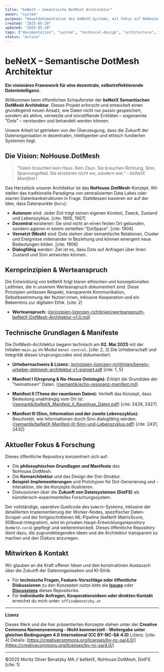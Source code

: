 ```yaml
---
title: "beNetX – Semantische DotMesh Architektur"
owner: "system"
purpose: "Hauptdokumentation des beNetX-Systems, mit Fokus auf NoHouse.DotMesh"
created: "2025-05-20"
updated: "2025-05-28"
tags: ["documentation", "system", "technical-design", "architecture", "dotmesh", "supabase"]
status: "active"
---
```


# beNetX – Semantische DotMesh Architektur

**Ein visionäres Framework für eine dezentrale, selbstreflektierende Datenintelligenz.**

Willkommen beim öffentlichen Schaufenster der **beNetX Semantischen DotMesh Architektur**. Dieses Projekt erforscht und entwickelt einen grundlegend neuen Ansatz, wie Daten nicht nur passiv gespeichert, sondern als aktive, vernetzte und sinnstiftende Entitäten – sogenannte "Dots" – verstanden und behandelt werden können.

Unsere Arbeit ist getrieben von der Überzeugung, dass die Zukunft der Datenorganisation in dezentralen, intelligenten und ethisch fundierten Systemen liegt.

## Die Vision: NoHouse.DotMesh

> "Daten brauchen kein Haus. Kein Zaun. Sie brauchen Richtung, Sinn, Spannungsfeld. Sie existieren nicht wo, sondern wie." – *beNetX Manifest I*

Das Herzstück unserer Architektur ist das **NoHouse.DotMesh**-Konzept. Wir stellen das traditionelle Paradigma von zentralisierten Data Lakes oder starren Datenbankstrukturen in Frage. Stattdessen basieren wir auf der Idee, dass Datenpunkte (`Dots`):

* **Autonom** sind: Jeder Dot trägt seinen eigenen Kontext, Zweck, Zustand und Lebenszyklus. [cite: 1905, 1907]
* **Dezentral** existieren: Sie sind nicht an einen festen Ort gebunden, sondern agieren in einem verteilten "DotSpace". [cite: 1904]
* **Vernetzt (Mesh)** sind: Dots stehen über semantische Relationen, Cluster und Ereignisse miteinander in Beziehung und können emergent neue Bedeutungen bilden. [cite: 1906]
* **Dialogfähig** werden: Ziel ist es, dass Dots auf Anfragen über ihren Zustand und Sinn antworten können.

## Kernprinzipien & Werteanspruch

Die Entwicklung von beNetX folgt klaren ethischen und konzeptionellen Leitlinien, die in unserem Werteanspruch dokumentiert sind. Diese Prinzipien umfassen Respekt, transparente Kommunikation, Selbstbestimmung der Nutzer:innen, inklusive Kooperation und ein Bekenntnis zur digitalen Ethik. [cite: 2]

* **Werteanspruch:** ([/prinzipien-lizenzen-richtlinien/werteanspruch-beNetX-DotMesh-Architektur-v1.0.md](prinzipien-lizenzen-richtlinien/werteanspruch-beNetX-DotMesh-Architektur-v1.0.md)) 

## Technische Grundlagen & Manifeste

Die DotMesh-Architektur begann technisch am **02. Mai 2025** mit der initialen `main.py` im Modul `benet-control`. [cite: 2, 3] Die Urheberschaft und Integrität dieses Ursprungscodes sind dokumentiert.

* **Urhebernachweis & Lizenz:** [/prinzipien-lizenzen-richtlinien/benetx-urheber-dotmesh-architektur-v1-signiert.pdf](/prinzipien-lizenzen-richtlinien/benetx-urheber-dotmesh-architektur-v1-signiert.pdf)  [cite: 1, 5]

* **Manifest I (Ursprung & No-House Ontologie):** Erklärt die Grundidee der "heimatlosen" Daten. ([/semantik/echo-resonanz-manifest.md](semantik/echo-resonanz-manifest.md))
* **Manifest II (These der raumlosen Daten):** Vertieft das Konzept, dass Bedeutung unabhängig vom Ort ist. ([/semantik/beNetX_Manifest_II_Raumlose_Daten.pdf](semantik/beNetX_Manifest_II_Raumlose_Daten.pdf)) [cite: 2426, 2427]
* **Manifest III (Sinn, Information und der zweite Lebenszyklus):** Beschreibt, wie Informationen durch Sinn dialogfähig werden. ([/semantik/beNetX-Manifest-III-Sinn-und-Lebenszyklus.pdf](semantik/beNetX-Manifest-III-Sinn-und-Lebenszyklus.pdf)) [cite: 2431, 2432]

## Aktueller Fokus & Forschung

Dieses öffentliche Repository konzentriert sich auf:

* Die **philosophischen Grundlagen und Manifeste** des NoHouse.DotMesh.
* Die **Kernarchitektur** und das Design der Dot-Struktur.
* **Beispiel-Implementierungen** und Prototypen für Dot-Generierung und -Interaktion, die die Konzepte illustrieren.
* Diskussionen über die **Zukunft von Dateisystemen (DotFS)** als künstlerisch-experimentelles Forschungssystem.

Der vollständige, operative Quellcode des `beNetX`-Systems, inklusive der detaillierten Implementierung der Worker-Nodes, spezifischer Daten-Scraper und der fortgeschrittenen ML-Pipeline (beNetX MatrixScore, XGBoost-Integration), wird im privaten Haupt-Entwicklungsrepository (`beNetX-core`) gepflegt und weiterentwickelt. Dieses öffentliche Repository dient dazu, die zugrundeliegenden Ideen und die Architektur transparent zu machen und den Diskurs anzuregen.

## Mitwirken & Kontakt

Wir glauben an die Kraft offener Ideen und den konstruktiven Austausch über die Zukunft der Datenorganisation und KI-Ethik.

* Für **technische Fragen, Feature-Vorschläge oder öffentliche Diskussionen** zu den Konzepten nutze bitte die [**Issues**](https://github.com/beNetX/Semantische-DotMesh-Architektur/issues) oder [**Discussions**](https://github.com/beNetX/Semantische-DotMesh-Architektur/discussions) dieses Repositories. 
* Für **individuelle Anfragen, Kooperationsideen oder direkten Kontakt** erreichst du mich unter: `office@benatzky.at`

---
**Lizenz**

Dieses Werk und die hier präsentierten Konzepte stehen unter der **Creative Commons Namensnennung - Nicht kommerziell - Weitergabe unter gleichen Bedingungen 4.0 International (CC BY-NC-SA 4.0)** Lizenz. [cite: 4]
Details: [https://creativecommons.org/licenses/by-nc-sa/4.0/](https://creativecommons.org/licenses/by-nc-sa/4.0/)

---
©2025 Moritz Oliver Benatzky MA // beNetX, NoHouse.DotMesh, DotFS [cite: 1]
